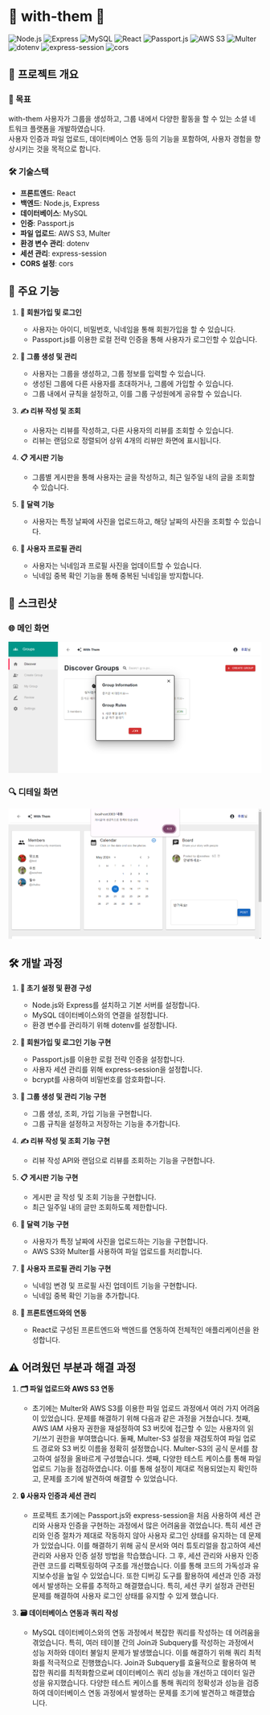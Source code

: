 # 👥 with-them 👥

![Node.js](https://img.shields.io/badge/Node.js-339933?style=for-the-badge&logo=nodedotjs&logoColor=white) ![Express](https://img.shields.io/badge/Express-000000?style=for-the-badge&logo=express&logoColor=white) ![MySQL](https://img.shields.io/badge/MySQL-4479A1?style=for-the-badge&logo=mysql&logoColor=white) ![React](https://img.shields.io/badge/React-61DAFB?style=for-the-badge&logo=react&logoColor=black) ![Passport.js](https://img.shields.io/badge/Passport.js-34E27A?style=for-the-badge&logo=passport&logoColor=black) ![AWS S3](https://img.shields.io/badge/AWS%20S3-569A31?style=for-the-badge&logo=amazons3&logoColor=white) ![Multer](https://img.shields.io/badge/Multer-F66A0A?style=for-the-badge&logo=multer&logoColor=white) ![dotenv](https://img.shields.io/badge/dotenv-ECD53F?style=for-the-badge&logo=dotenv&logoColor=black) ![express-session](https://img.shields.io/badge/express--session-337AB7?style=for-the-badge&logo=express-session&logoColor=white) ![cors](https://img.shields.io/badge/CORS-DB7093?style=for-the-badge&logo=cors&logoColor=white)


## 🌟 프로젝트 개요

### 🎯 목표
with-them 사용자가 그룹을 생성하고, 그룹 내에서 다양한 활동을 할 수 있는 소셜 네트워크 플랫폼을 개발하였습니다.<br> 
사용자 인증과 파일 업로드, 데이터베이스 연동 등의 기능을 포함하여, 사용자 경험을 향상시키는 것을 목적으로 합니다.

### 🛠️ 기술스택
- **프론트엔드**: React
- **백엔드**: Node.js, Express
- **데이터베이스**: MySQL
- **인증**: Passport.js
- **파일 업로드**: AWS S3, Multer
- **환경 변수 관리**: dotenv
- **세션 관리**: express-session
- **CORS 설정**: cors

## 🚀 주요 기능

1. **🔑 회원가입 및 로그인**
    - 사용자는 아이디, 비밀번호, 닉네임을 통해 회원가입을 할 수 있습니다.
    - Passport.js를 이용한 로컬 전략 인증을 통해 사용자가 로그인할 수 있습니다.

2. **👥 그룹 생성 및 관리**
    - 사용자는 그룹을 생성하고, 그룹 정보를 입력할 수 있습니다.
    - 생성된 그룹에 다른 사용자를 초대하거나, 그룹에 가입할 수 있습니다.
    - 그룹 내에서 규칙을 설정하고, 이를 그룹 구성원에게 공유할 수 있습니다.

3. **✍️ 리뷰 작성 및 조회**
    - 사용자는 리뷰를 작성하고, 다른 사용자의 리뷰를 조회할 수 있습니다.
    - 리뷰는 랜덤으로 정렬되어 상위 4개의 리뷰만 화면에 표시됩니다.

4. **📋 게시판 기능**
    - 그룹별 게시판을 통해 사용자는 글을 작성하고, 최근 일주일 내의 글을 조회할 수 있습니다.

5. **📅 달력 기능**
    - 사용자는 특정 날짜에 사진을 업로드하고, 해당 날짜의 사진을 조회할 수 있습니다.

6. **👤 사용자 프로필 관리**
    - 사용자는 닉네임과 프로필 사진을 업데이트할 수 있습니다.
    - 닉네임 중복 확인 기능을 통해 중복된 닉네임을 방지합니다.

## 📸 스크린샷

### 🌐 메인 화면
![Main Screen](./git-images/git-main.png)

### 🔍 디테일 화면
![Detail Screen](./git-images/git-detail.png)


## 🛠️ 개발 과정

1. **🔧 초기 설정 및 환경 구성**
    - Node.js와 Express를 설치하고 기본 서버를 설정합니다.
    - MySQL 데이터베이스와의 연결을 설정합니다.
    - 환경 변수를 관리하기 위해 dotenv를 설정합니다.

2. **🔐 회원가입 및 로그인 기능 구현**
    - Passport.js를 이용한 로컬 전략 인증을 설정합니다.
    - 사용자 세션 관리를 위해 express-session을 설정합니다.
    - bcrypt를 사용하여 비밀번호를 암호화합니다.

3. **👥 그룹 생성 및 관리 기능 구현**
    - 그룹 생성, 조회, 가입 기능을 구현합니다.
    - 그룹 규칙을 설정하고 저장하는 기능을 추가합니다.

4. **✍️ 리뷰 작성 및 조회 기능 구현**
    - 리뷰 작성 API와 랜덤으로 리뷰를 조회하는 기능을 구현합니다.

5. **📋 게시판 기능 구현**
    - 게시판 글 작성 및 조회 기능을 구현합니다.
    - 최근 일주일 내의 글만 조회하도록 제한합니다.

6. **📅 달력 기능 구현**
    - 사용자가 특정 날짜에 사진을 업로드하는 기능을 구현합니다.
    - AWS S3와 Multer를 사용하여 파일 업로드를 처리합니다.

7. **👤 사용자 프로필 관리 기능 구현**
    - 닉네임 변경 및 프로필 사진 업데이트 기능을 구현합니다.
    - 닉네임 중복 확인 기능을 추가합니다.

8. **🔗 프론트엔드와의 연동**
    - React로 구성된 프론트엔드와 백엔드를 연동하여 전체적인 애플리케이션을 완성합니다.

## ⚠️ 어려웠던 부분과 해결 과정

1. **🗂️ 파일 업로드와 AWS S3 연동**
    - 초기에는 Multer와 AWS S3를 이용한 파일 업로드 과정에서 여러 가지 어려움이 있었습니다. 문제를 해결하기 위해 다음과 같은 과정을 거쳤습니다. 첫째, AWS IAM 사용자 권한을 재설정하여 S3 버킷에 접근할 수 있는 사용자의 읽기/쓰기 권한을 부여했습니다. 둘째, Multer-S3 설정을 재검토하여 파일 업로드 경로와 S3 버킷 이름을 정확히 설정했습니다. Multer-S3의 공식 문서를 참고하여 설정을 올바르게 구성했습니다. 셋째, 다양한 테스트 케이스를 통해 파일 업로드 기능을 점검하였습니다. 이를 통해 설정이 제대로 적용되었는지 확인하고, 문제를 조기에 발견하여 해결할 수 있었습니다.

2. **🔒 사용자 인증과 세션 관리**
    - 프로젝트 초기에는 Passport.js와 express-session을 처음 사용하여 세션 관리와 사용자 인증을 구현하는 과정에서 많은 어려움을 겪었습니다. 특히 세션 관리와 인증 절차가 제대로 작동하지 않아 사용자 로그인 상태를 유지하는 데 문제가 있었습니다. 이를 해결하기 위해 공식 문서와 여러 튜토리얼을 참고하여 세션 관리와 사용자 인증 설정 방법을 학습했습니다. 그 후, 세션 관리와 사용자 인증 관련 코드를 리팩토링하여 구조를 개선했습니다. 이를 통해 코드의 가독성과 유지보수성을 높일 수 있었습니다. 또한 디버깅 도구를 활용하여 세션과 인증 과정에서 발생하는 오류를 추적하고 해결했습니다. 특히, 세션 쿠키 설정과 관련된 문제를 해결하여 사용자 로그인 상태를 유지할 수 있게 했습니다.

3. **🗃️ 데이터베이스 연동과 쿼리 작성**
    - MySQL 데이터베이스와의 연동 과정에서 복잡한 쿼리를 작성하는 데 어려움을 겪었습니다. 특히, 여러 테이블 간의 Join과 Subquery를 작성하는 과정에서 성능 저하와 데이터 불일치 문제가 발생했습니다. 이를 해결하기 위해 쿼리 최적화를 적극적으로 진행했습니다. Join과 Subquery를 효율적으로 활용하여 복잡한 쿼리를 최적화함으로써 데이터베이스 쿼리 성능을 개선하고 데이터 일관성을 유지했습니다. 다양한 테스트 케이스를 통해 쿼리의 정확성과 성능을 검증하여 데이터베이스 연동 과정에서 발생하는 문제를 조기에 발견하고 해결했습니다.
